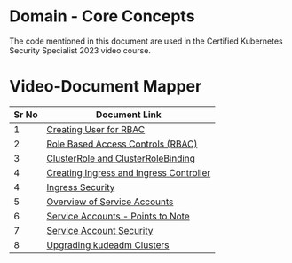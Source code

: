 # Domain - Core Concepts

The code mentioned in this document are used in the Certified Kubernetes Security Specialist 2023 video course.


# Video-Document Mapper

| Sr No | Document Link |
| ------ | ------ |
| 1 | [Creating User for RBAC][PlDa] |
| 2 | [Role Based Access Controls (RBAC)][PlDb] |
| 3 | [ClusterRole and ClusterRoleBinding][PlDc]
| 4 | [Creating Ingress and Ingress Controller][PlDd]
| 4 | [Ingress Security][PlDe] |
| 5 | [Overview of Service Accounts][PlDf] |
| 6 | [Service Accounts - Points to Note][PlDg] |
| 7 | [Service Account Security][PlDh] |
| 8 | [Upgrading kudeadm Clusters][PlDi] |



   [PlDa]: <./user-rbac.md>
   [PlDb]: <./rbac.md>
   [PlDc]: <./clusterrole.md>
   [PlDd]: <./deploying-ingress.md>
   [PlDe]: <./ingress-security.md>
   [PlDf]: <./service-account.md>
   [PlDg]: <./sa-pointers.md>
   [PlDh]: <./sa-security.md>
   [PlDi]: <./kubeadm-version.md>
